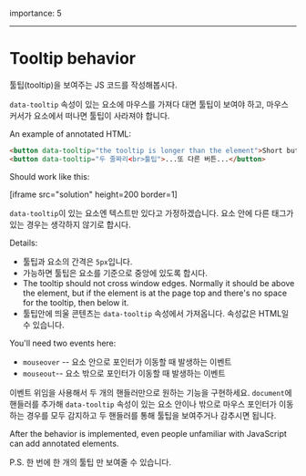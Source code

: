 importance: 5

---

# Tooltip behavior

툴팁(tooltip)을 보여주는 JS 코드를 작성해봅시다.

`data-tooltip` 속성이 있는 요소에 마우스를 가져다 대면 툴팁이 보여야 하고, 마우스 커서가 요소에서 떠나면 툴팁이 사라져야 합니다.

An example of annotated HTML:
```html
<button data-tooltip="the tooltip is longer than the element">Short button</button>
<button data-tooltip="두 줄짜리<br>툴팁">...또 다른 버튼...</button>
```

Should work like this:

[iframe src="solution" height=200 border=1]

`data-tooltip`이 있는 요소엔 텍스트만 있다고 가정하겠습니다. 요소 안에 다른 태그가 있는 경우는 생각하지 않기로 합시다.

Details:

- 툴팁과 요소의 간격은 `5px`입니다.
- 가능하면 툴팁은 요소를 기준으로 중앙에 있도록 합시다.
- The tooltip should not cross window edges. Normally it should be above the element, but if the element is at the page top and there's no space for the tooltip, then below it.
- 툴팁안에 띄울 콘텐츠는 `data-tooltip` 속성에서 가져옵니다. 속성값은 HTML일 수 있습니다.

You'll need two events here:
- `mouseover` -- 요소 안으로 포인터가 이동할 때 발생하는 이벤트
- `mouseout`-- 요소 밖으로 포인터가 이동할 때 발생하는 이벤트

이벤트 위임을 사용해서 두 개의 핸들러만으로 원하는 기능을 구현하세요. `document`에 핸들러를 추가해 `data-tooltip` 속성이 있는 요소 안이나 밖으로 마우스 포인터가 이동하는 경우를 모두 감지하고 두 핸들러를 통해 툴팁을 보여주거나 감추시면 됩니다. 

After the behavior is implemented, even people unfamiliar with JavaScript can add annotated elements.

P.S. 한 번에 한 개의 툴팁 만 보여줄 수 있습니다.
